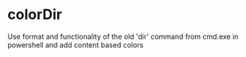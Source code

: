 # colorDir
Use format and functionality of the old 'dir' command from cmd.exe in powershell and add content based colors
